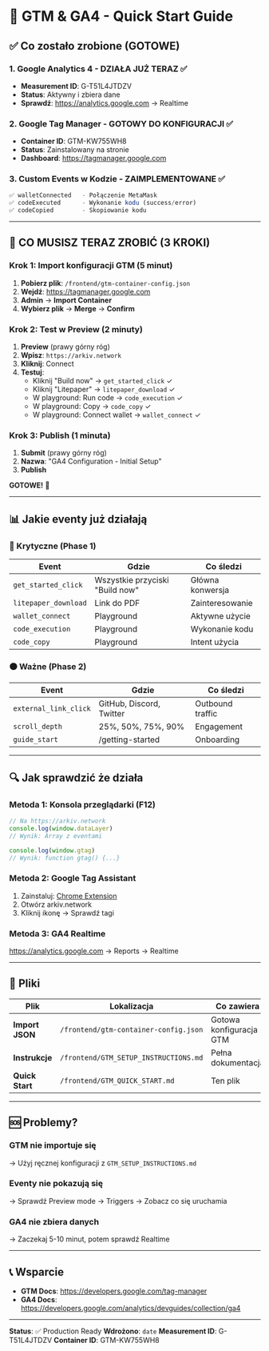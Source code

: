# 🚀 GTM & GA4 - Quick Start Guide

## ✅ Co zostało zrobione (GOTOWE)

### 1. **Google Analytics 4** - DZIAŁA JUŻ TERAZ ✅
- **Measurement ID**: G-T51L4JTDZV
- **Status**: Aktywny i zbiera dane
- **Sprawdź**: https://analytics.google.com → Realtime

### 2. **Google Tag Manager** - GOTOWY DO KONFIGURACJI ✅
- **Container ID**: GTM-KW755WH8
- **Status**: Zainstalowany na stronie
- **Dashboard**: https://tagmanager.google.com

### 3. **Custom Events w Kodzie** - ZAIMPLEMENTOWANE ✅
```typescript
✅ walletConnected   - Połączenie MetaMask
✅ codeExecuted      - Wykonanie kodu (success/error)
✅ codeCopied        - Skopiowanie kodu
```

---

## 🎯 CO MUSISZ TERAZ ZROBIĆ (3 KROKI)

### Krok 1: Import konfiguracji GTM (5 minut)

1. **Pobierz plik**: `/frontend/gtm-container-config.json`
2. **Wejdź**: https://tagmanager.google.com
3. **Admin** → **Import Container**
4. **Wybierz plik** → **Merge** → **Confirm**

### Krok 2: Test w Preview (2 minuty)

1. **Preview** (prawy górny róg)
2. **Wpisz**: `https://arkiv.network`
3. **Kliknij**: Connect
4. **Testuj**:
   - Kliknij "Build now" → `get_started_click` ✓
   - Kliknij "Litepaper" → `litepaper_download` ✓
   - W playground: Run code → `code_execution` ✓
   - W playground: Copy → `code_copy` ✓
   - W playground: Connect wallet → `wallet_connect` ✓

### Krok 3: Publish (1 minuta)

1. **Submit** (prawy górny róg)
2. **Nazwa**: "GA4 Configuration - Initial Setup"
3. **Publish**

**GOTOWE!** 🎉

---

## 📊 Jakie eventy już działają

### 🔴 Krytyczne (Phase 1)
| Event | Gdzie | Co śledzi |
|-------|-------|-----------|
| `get_started_click` | Wszystkie przyciski "Build now" | Główna konwersja |
| `litepaper_download` | Link do PDF | Zainteresowanie |
| `wallet_connect` | Playground | Aktywne użycie |
| `code_execution` | Playground | Wykonanie kodu |
| `code_copy` | Playground | Intent użycia |

### 🟠 Ważne (Phase 2)
| Event | Gdzie | Co śledzi |
|-------|-------|-----------|
| `external_link_click` | GitHub, Discord, Twitter | Outbound traffic |
| `scroll_depth` | 25%, 50%, 75%, 90% | Engagement |
| `guide_start` | /getting-started | Onboarding |

---

## 🔍 Jak sprawdzić że działa

### Metoda 1: Konsola przeglądarki (F12)
```javascript
// Na https://arkiv.network
console.log(window.dataLayer)
// Wynik: Array z eventami

console.log(window.gtag)
// Wynik: function gtag() {...}
```

### Metoda 2: Google Tag Assistant
1. Zainstaluj: [Chrome Extension](https://chrome.google.com/webstore/detail/tag-assistant-legacy-by-g/kejbdjndbnbjgmefkgdddjlbokphdefk)
2. Otwórz arkiv.network
3. Kliknij ikonę → Sprawdź tagi

### Metoda 3: GA4 Realtime
https://analytics.google.com → Reports → Realtime

---

## 📁 Pliki

| Plik | Lokalizacja | Co zawiera |
|------|-------------|------------|
| **Import JSON** | `/frontend/gtm-container-config.json` | Gotowa konfiguracja GTM |
| **Instrukcje** | `/frontend/GTM_SETUP_INSTRUCTIONS.md` | Pełna dokumentacja |
| **Quick Start** | `/frontend/GTM_QUICK_START.md` | Ten plik |

---

## 🆘 Problemy?

### GTM nie importuje się
→ Użyj ręcznej konfiguracji z `GTM_SETUP_INSTRUCTIONS.md`

### Eventy nie pokazują się
→ Sprawdź Preview mode → Triggers → Zobacz co się uruchamia

### GA4 nie zbiera danych
→ Zaczekaj 5-10 minut, potem sprawdź Realtime

---

## 📞 Wsparcie

- **GTM Docs**: https://developers.google.com/tag-manager
- **GA4 Docs**: https://developers.google.com/analytics/devguides/collection/ga4

---

**Status**: ✅ Production Ready
**Wdrożono**: `date`
**Measurement ID**: G-T51L4JTDZV
**Container ID**: GTM-KW755WH8
